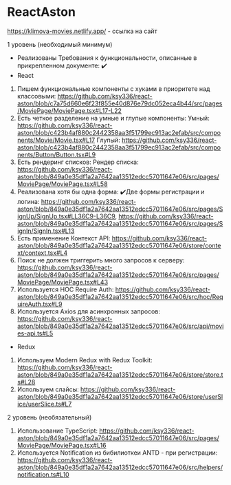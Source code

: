 # ReactAston

https://klimova-movies.netlify.app/ - ссылка на сайт

1 уровень (необходимый минимум)
 - Реализованы Требования к функциональности, описанные в прикрепленном документе: ✔️
 - React
1. Пишем функциональные компоненты c хуками в приоритете над классовыми: https://github.com/ksy336/react-aston/blob/c7a75d660e6f23f855e40d876e79dc052eca4b44/src/pages/MoviePage/MoviePage.tsx#L17-L22
2. Есть четкое разделение на умные и глупые компоненты:  Умный: https://github.com/ksy336/react-aston/blob/c423b4af880c2442358aa3f51799ec913ac2efab/src/components/Movie/Movie.tsx#L17   Глупый: https://github.com/ksy336/react-aston/blob/c423b4af880c2442358aa3f51799ec913ac2efab/src/components/Button/Button.tsx#L9
3. Есть рендеринг списков:  Рендер списка: https://github.com/ksy336/react-aston/blob/849a0e35df1a2a7642aa13512edcc57011647e06/src/pages/MoviePage/MoviePage.tsx#L58
4. Реализована хотя бы одна форма: ✔️Две формы регистрации и логина: https://github.com/ksy336/react-aston/blob/849a0e35df1a2a7642aa13512edcc57011647e06/src/pages/SignUp/SignUp.tsx#LL36C9-L36C9, https://github.com/ksy336/react-aston/blob/849a0e35df1a2a7642aa13512edcc57011647e06/src/pages/SignIn/SignIn.tsx#L13
5. Есть применение Контекст API: https://github.com/ksy336/react-aston/blob/849a0e35df1a2a7642aa13512edcc57011647e06/store/context/context.tsx#L4
6. Поиск не должен триггерить много запросов к серверу: https://github.com/ksy336/react-aston/blob/849a0e35df1a2a7642aa13512edcc57011647e06/src/pages/MoviePage/MoviePage.tsx#L43 
7. Используется HOC Require Auth: https://github.com/ksy336/react-aston/blob/849a0e35df1a2a7642aa13512edcc57011647e06/src/hoc/RequireAuth.tsx#L9
8. Используется Axios для асинхронных запросов: https://github.com/ksy336/react-aston/blob/849a0e35df1a2a7642aa13512edcc57011647e06/src/api/movies-api.ts#L5

- Redux
1. Используем Modern Redux with Redux Toolkit: https://github.com/ksy336/react-aston/blob/849a0e35df1a2a7642aa13512edcc57011647e06/store/store.ts#L28
2. Используем слайсы: https://github.com/ksy336/react-aston/blob/849a0e35df1a2a7642aa13512edcc57011647e06/store/userSlice/userSlice.ts#L7

2 уровень (необязательный)
1. Использование TypeScript: https://github.com/ksy336/react-aston/blob/849a0e35df1a2a7642aa13512edcc57011647e06/src/pages/MoviePage/MoviePage.tsx#L16
2. Используется Notification из бибилиоткеи ANTD - при регистрации: https://github.com/ksy336/react-aston/blob/849a0e35df1a2a7642aa13512edcc57011647e06/src/helpers/notification.ts#L10

